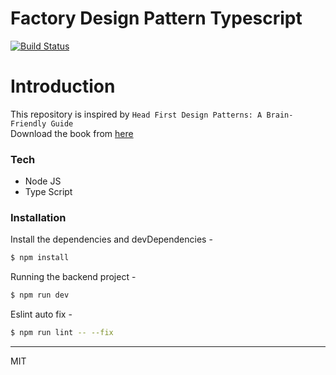 # Factory Design Pattern Typescript

[![Build Status](https://travis-ci.org/joemccann/dillinger.svg?branch=master)](https://travis-ci.org/joemccann/dillinger)

# Introduction

  This repository is inspired by `Head First Design Patterns: A Brain-Friendly Guide` 
  <br />
  Download the book from [here](https://github.com/ajitpal/BookBank/raw/master/%5BO%60Reilly.%20Head%20First%5D%20-%20Head%20First%20Design%20Patterns%20-%20%5BFreeman%5D.pdf)

### Tech
* Node JS
* Type Script


### Installation
Install the dependencies and devDependencies -
```sh
$ npm install
```
Running the backend project -

```sh
$ npm run dev
```
Eslint auto fix -

```sh
$ npm run lint -- --fix
```

----

MIT
